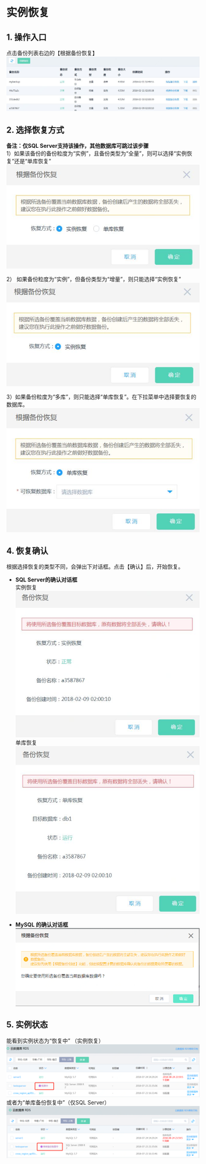 # 实例恢复

## 1. 操作入口
点击备份列表右边的【根据备份恢复】
![实例恢复1](../../../../../image/RDS/Restore-Instance-1.png)

## 2. 选择恢复方式
**备注：仅SQL Server支持该操作，其他数据库可跳过该步骤**<br>
1）如果该备份的备份粒度为“实例”，且备份类型为“全量”，则可以选择“实例恢复”还是“单库恢复”
![实例恢复2](../../../../../image/RDS/Restore-Instance-2.png)

2） 如果备份粒度为“实例”，但备份类型为“增量”，则只能选择“实例恢复”
![实例恢复3](../../../../../image/RDS/Restore-Instance-3.png)

3）如果备份粒度为“多库”，则只能选择“单库恢复”。在下拉菜单中选择要恢复的数据库。
![实例恢复4](../../../../../image/RDS/Restore-Instance-4.png)

## 4. 恢复确认
根据选择恢复的类型不同，会弹出下对话框。点击【确认】后，开始恢复。
- **SQL Server的确认对话框**
<br>实例恢复
![实例恢复5](../../../../../image/RDS/Restore-Instance-5.png)
<br>单库恢复
![实例恢复6](../../../../../image/RDS/Restore-Instance-6.png)

- **MySQL 的确认对话框**
![实例恢复9](../../../../../image/RDS/Restore-Instance-9.png)

## 5. 实例状态
能看到实例状态为“恢复中” （实例恢复）
![实例恢复8](../../../../../image/RDS/Restore-Instance-8.png)
<br>或者为“单库备份恢复中”（仅SQL Server）
![实例恢复7](../../../../../image/RDS/Restore-Instance-7.png)

